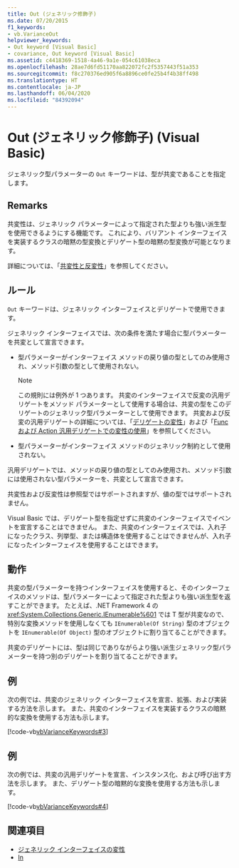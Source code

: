 ```yaml
---
title: Out (ジェネリック修飾子)
ms.date: 07/20/2015
f1_keywords:
- vb.VarianceOut
helpviewer_keywords:
- Out keyword [Visual Basic]
- covariance, Out keyword [Visual Basic]
ms.assetid: c4418369-1518-4a46-9a1e-054c61038eca
ms.openlocfilehash: 28ae7d6fd51170aa822072fc2f5357443f51a353
ms.sourcegitcommit: f8c270376ed905f6a8896ce0fe25b4f4b38ff498
ms.translationtype: HT
ms.contentlocale: ja-JP
ms.lasthandoff: 06/04/2020
ms.locfileid: "84392094"
---
```

# <a name="out-generic-modifier-visual-basic"></a>Out (ジェネリック修飾子) (Visual Basic)

ジェネリック型パラメーターの `Out` キーワードは、型が共変であることを指定します。

## <a name="remarks"></a>Remarks

共変性は、ジェネリック パラメーターによって指定された型よりも強い派生型を使用できるようにする機能です。 これにより、バリアント インターフェイスを実装するクラスの暗黙の型変換とデリゲート型の暗黙の型変換が可能となります。

詳細については、「[共変性と反変性](../../programming-guide/concepts/covariance-contravariance/index.md)」を参照してください。

## <a name="rules"></a>ルール

`Out` キーワードは、ジェネリック インターフェイスとデリゲートで使用できます。

ジェネリック インターフェイスでは、次の条件を満たす場合に型パラメーターを共変として宣言できます。

- 型パラメーターがインターフェイス メソッドの戻り値の型としてのみ使用され、メソッド引数の型として使用されない。

    > [!NOTE]
    > この規則には例外が 1 つあります。 共変のインターフェイスで反変の汎用デリゲートをメソッド パラメーターとして使用する場合は、共変の型をこのデリゲートのジェネリック型パラメーターとして使用できます。 共変および反変の汎用デリゲートの詳細については、「[デリゲートの変性](../../programming-guide/concepts/covariance-contravariance/variance-in-delegates.md)」および「[Func および Action 汎用デリゲートでの変性の使用](../../programming-guide/concepts/covariance-contravariance/using-variance-for-func-and-action-generic-delegates.md)」を参照してください。

- 型パラメーターがインターフェイス メソッドのジェネリック制約として使用されない。

汎用デリゲートでは、メソッドの戻り値の型としてのみ使用され、メソッド引数には使用されない型パラメーターを、共変として宣言できます。

共変性および反変性は参照型ではサポートされますが、値の型ではサポートされません。

Visual Basic では、デリゲート型を指定せずに共変のインターフェイスでイベントを宣言することはできません。 また、共変のインターフェイスでは、入れ子になったクラス、列挙型、または構造体を使用することはできませんが、入れ子になったインターフェイスを使用することはできます。

## <a name="behavior"></a>動作

共変の型パラメーターを持つインターフェイスを使用すると、そのインターフェイスのメソッドは、型パラメーターによって指定された型よりも強い派生型を返すことができます。 たとえば、.NET Framework 4 の <xref:System.Collections.Generic.IEnumerable%601> では T 型が共変なので、特別な変換メソッドを使用しなくても `IEnumerable(Of String)` 型のオブジェクトを `IEnumerable(Of Object)` 型のオブジェクトに割り当てることができます。

共変のデリゲートには、型は同じでありながらより強い派生ジェネリック型パラメーターを持つ別のデリゲートを割り当てることができます。

## <a name="example"></a>例

次の例では、共変のジェネリック インターフェイスを宣言、拡張、および実装する方法を示します。 また、共変のインターフェイスを実装するクラスの暗黙的な変換を使用する方法も示します。

[!code-vb[vbVarianceKeywords#3](~/samples/snippets/visualbasic/VS_Snippets_VBCSharp/vbvariancekeywords/vb/module1.vb#3)]

## <a name="example"></a>例

次の例では、共変の汎用デリゲートを宣言、インスタンス化、および呼び出す方法を示します。 また、デリゲート型の暗黙的な変換を使用する方法も示します。

[!code-vb[vbVarianceKeywords#4](~/samples/snippets/visualbasic/VS_Snippets_VBCSharp/vbvariancekeywords/vb/module1.vb#4)]

## <a name="see-also"></a>関連項目

- [ジェネリック インターフェイスの変性](../../programming-guide/concepts/covariance-contravariance/variance-in-generic-interfaces.md)
- [In](in-generic-modifier.md)
